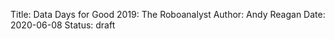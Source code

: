 Title: Data Days for Good 2019: The Roboanalyst
Author: Andy Reagan
Date: 2020-06-08
Status: draft

